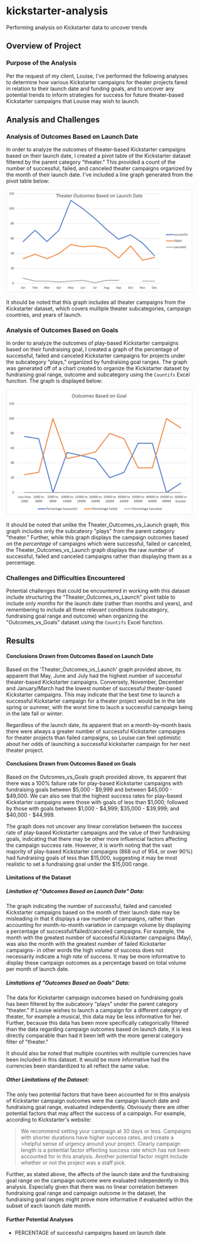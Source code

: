 # kickstarter-analysis
Performing analysis on Kickstarter data to uncover trends 
## Overview of Project 
### Purpose of the Analysis
Per the request of my client, Louise, I've performed the following analyses to determine how various Kickstarter campaigns for theater projects fared in relation to their launch date and funding goals, and to uncover any potential trends to inform strategies for success for future theater-based Kickstarter campaigns that Louise may wish to launch. 
## Analysis and Challenges
### Analysis of Outcomes Based on Launch Date
In order to analyze the outcomes of theater-based Kickstarter campaigns based on their launch date, I created a pivot table of the Kickstarter dataset filtered by the parent category "theater." This provided a count of the number of successful, failed, and canceled theater campaigns organized by the month of their launch date. I've included a line graph generated from the pivot table below:

![Theater_Outcomes_vs_Launch](Resources/Theater_Outcomes_vs_Launch.png)

It should be noted that this graph includes all theater campaigns from the Kickstarter dataset, which covers multiple theater subcategories, campaign countries, and years of launch. 

### Analysis of Outcomes Based on Goals 
In order to analyze the outcomes of play-based Kickstarter campaigns based on their fundraising goal, I created a graph of the percentage of successful, failed and canceled Kickstarter campaigns for projects under the subcategory "plays," organized by fundraising goal ranges. The graph was generated off of a chart created to organize the Kickstarter dataset by fundraising goal range, outcome and subcategory using the `Countifs` Excel function. The graph is displayed below: 

![Outcomes_vs_Goals](Resources/Outcomes_vs_Goals.png)

It should be noted that unlike the Theater_Outcomes_vs_Launch graph, this graph includes only the subcateory "plays" from the parent category "theater." Further, while this graph displays the campaign outcomes based on the _percentage_ of campaigns which were successful, failed or canceled, the Theater_Outcomes_vs_Launch graph displays the raw _number_ of successful, failed and canceled campaigns rather than displaying them as a percentage. 

### Challenges and Difficulties Encountered
Potential challenges that could be encountered in working with this dataset include structuring the "Theater_Outcomes_vs_Launch" pivot table to include only _months_ for the launch date (rather than months and years), and remembering to include all three relevant conditions (subcategory, fundraising goal range and outcome) when organizing the "Outcomes_vs_Goals" dataset using the `Countifs` Excel function. 

## Results 
#### Conclusions Drawn from Outcomes Based on Launch Date 
Based on the 'Theater_Outcomes_vs_Launch' graph provided above, its apparent that May, June and July had the highest number of successful theater-based Kickstarter campaigns. Conversely, November, December and January/March had the lowest number of successful theater-based Kickstarter campaigns. This may indicate that the best time to launch a successful Kickstarter campaign for a theater project would be in the late spring or summer, with the worst time to lauch a successful campaign being in the late fall or winter.

Regardless of the launch date, its apparent that on a month-by-month basis there were always a greater number of successful Kickstarter campaigns for theater projects than failed campaigns, so Louise can feel optimistic about her odds of launching a successful kickstarter campaign for her next theater project. 

#### Conclusions Drawn from Outcomes Based on Goals
Based on the Outcomes_vs_Goals graph provided above, its apparent that there was a 100% failure rate for play-based Kickstarter campaigns with fundraising goals between $5,000 - $9,999 and between $45,000 - $49,000. We can also see that the highest success rates for play-based Kickstarter campaigns were those with goals of less than $1,000; followed by those with goals between $1,000 - $4,999; $35,000 - $39,999; and $40,000 - $44,999. 

The graph does not uncover any linear correlation between the success rate of play-based Kickstarter campaigns and the value of their fundraising goals, indicating that there may be other more influencial factors affecting the campaign success rate. However, it is worth noting that the vast majority of play-based Kickstarter campaigns (868 out of 954, or over 90%) had fundraising goals of less than $15,000, suggesting it may be most realistic to set a fundraising goal under the $15,000 range. 

#### Limitations of the Dataset
##### Limitation of "Outcomes Based on Launch Date" Data: 
The graph indicating the number of successful, failed and canceled Kickstarter campaigns based on the month of their launch date may be misleading in that it displays a raw number of campaigns, rather than accounting for month-to-month variation in campaign volume by displaying a percentage of successful/failed/canceled campaigns. For example, the month with the greatest number of successful Kickstarter campaigns (May), was also the month with the greatest number of failed Kickstarter campaigns- in other words the high _volume_ of success does not necessarily indicate a high _rate_ of success. It may be more informative to display these campaign outcomes as a percentage based on total volume per month of launch date. 

##### Limitations of "Outcomes Based on Goals" Data: 
The data for Kickstarter campaign outcomes based on fundraising goals has been filtered by the subcateory "plays" under the parent category "theater." If Louise wishes to launch a campaign for a different category of theater, for example a musical, this data may be less informative for her. Further, because this data has been more specifically categorically filtered than the data regarding campaign outcomes based on launch date, it is less directly comparable than had it been left with the more general category filter of "theater." 

It should also be noted that multiple countries with multiple currencies have been included in this dataset. It would be more informative had the currencies been standardized to all reflect the same value. 

##### Other Limitations of the Dataset: 

The only two potential factors that have been accounted for in this analysis of Kickstarter campaign outcomes were the campaign launch date and fundraising goal range, evaluated independently. Obviously there are other potential factors that may affect the success of a campaign. For example, according to Kickstarter's website: 
>We recommend setting your campaign at 30 days or less. Campaigns with shorter durations have higher success rates, and create a >helpful sense of urgency around your project. 
Clearly campaign length is a potential factor effecting success rate which has not been accounted for in this analysis. Another potential factor might include whether or not the project was a staff pick. 

Further, as stated above, the affects of the launch date and the fundraising goal range on the campaign outcome were evaluated independently in this analysis. Especially given that there was no linear correlation between fundraising goal range and campaign outcome in the dataset, the fundraising goal ranges might prove more informative if evaluated within the subset of each launch date month. 


#### Further Potential Analyses  

* PERCENTAGE of successful campaigns based on launch date 
